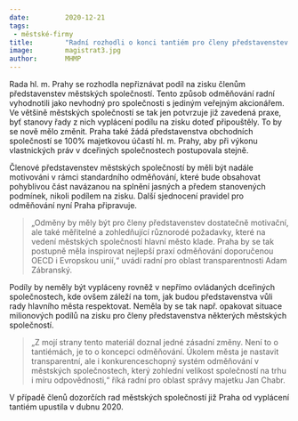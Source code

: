```yaml
---
date:         2020-12-21
tags:         
 - městské-firmy
title:        "Radní rozhodli o konci tantiém pro členy představenstev městských společností"
image: 	      magistrat3.jpg
author:       MHMP
---
```

 
Rada hl. m. Prahy se rozhodla nepřiznávat podíl na zisku členům představenstev městských společností. Tento způsob odměňování radní vyhodnotili jako nevhodný pro společnosti s jediným veřejným akcionářem. Ve většině městských společností se tak jen potvrzuje již zavedená praxe, byť stanovy řady z nich vyplácení podílu na zisku doteď připouštěly. To by se nově mělo změnit. Praha také žádá představenstva obchodních společností se 100% majetkovou účastí hl. m. Prahy, aby při výkonu vlastnických práv v dceřiných společnostech postupovala stejně.

Členové představenstev městských společností by měli být nadále motivováni v rámci standardního odměňování, které bude obsahovat pohyblivou část navázanou na splnění jasných a předem stanovených podmínek, nikoli podílem na zisku. Další sjednocení pravidel pro odměňování nyní Praha připravuje.

> „Odměny by měly být pro členy představenstev dostatečně motivační, ale také měřitelné a zohledňující různorodé požadavky, které na vedení městských společností hlavní město klade. Praha by se tak postupně měla inspirovat nejlepší praxí odměňování doporučenou OECD i Evropskou unií,“ uvádí radní pro oblast transparentnosti Adam Zábranský.

Podíly by neměly být vypláceny rovněž v nepřímo ovládaných dceřiných společnostech, kde ovšem záleží na tom, jak budou představenstva vůli rady hlavního města respektovat. Neměla by se tak např. opakovat situace milionových podílů na zisku pro členy představenstva některých městských společností.

> „Z mojí strany tento materiál doznal jedné zásadní změny. Není to o tantiémách, je to o koncepci odměňování. Úkolem města je nastavit transparentní, ale i konkurenceschopný systém odměňování v městských společnostech, který zohlední velikost společností na trhu i míru odpovědnosti,“ říká radní pro oblast správy majetku Jan Chabr.

V případě členů dozorčích rad městských společností již Praha od vyplácení tantiém upustila v dubnu 2020.
